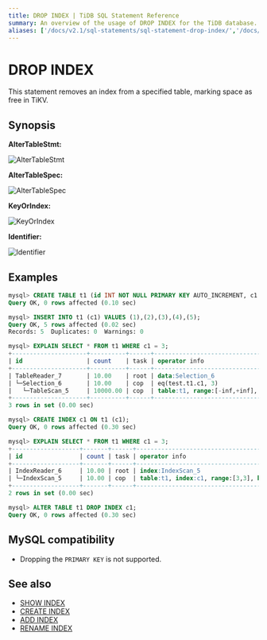 ```yaml
---
title: DROP INDEX | TiDB SQL Statement Reference
summary: An overview of the usage of DROP INDEX for the TiDB database.
aliases: ['/docs/v2.1/sql-statements/sql-statement-drop-index/','/docs/v2.1/reference/sql/statements/drop-index/']
---
```


# DROP INDEX

This statement removes an index from a specified table, marking space as free in TiKV.

## Synopsis

**AlterTableStmt:**

![AlterTableStmt](https://download.pingcap.com/images/docs/sqlgram/AlterTableStmt.png)

**AlterTableSpec:**

![AlterTableSpec](https://download.pingcap.com/images/docs/sqlgram/AlterTableSpec.png)

**KeyOrIndex:**

![KeyOrIndex](https://download.pingcap.com/images/docs/sqlgram/KeyOrIndex.png)

**Identifier:**

![Identifier](https://download.pingcap.com/images/docs/sqlgram/Identifier.png)

## Examples

```sql
mysql> CREATE TABLE t1 (id INT NOT NULL PRIMARY KEY AUTO_INCREMENT, c1 INT NOT NULL);
Query OK, 0 rows affected (0.10 sec)

mysql> INSERT INTO t1 (c1) VALUES (1),(2),(3),(4),(5);
Query OK, 5 rows affected (0.02 sec)
Records: 5  Duplicates: 0  Warnings: 0

mysql> EXPLAIN SELECT * FROM t1 WHERE c1 = 3;
+---------------------+----------+------+-------------------------------------------------------------+
| id                  | count    | task | operator info                                               |
+---------------------+----------+------+-------------------------------------------------------------+
| TableReader_7       | 10.00    | root | data:Selection_6                                            |
| └─Selection_6       | 10.00    | cop  | eq(test.t1.c1, 3)                                           |
|   └─TableScan_5     | 10000.00 | cop  | table:t1, range:[-inf,+inf], keep order:false, stats:pseudo |
+---------------------+----------+------+-------------------------------------------------------------+
3 rows in set (0.00 sec)

mysql> CREATE INDEX c1 ON t1 (c1);
Query OK, 0 rows affected (0.30 sec)

mysql> EXPLAIN SELECT * FROM t1 WHERE c1 = 3;
+-------------------+-------+------+-----------------------------------------------------------------+
| id                | count | task | operator info                                                   |
+-------------------+-------+------+-----------------------------------------------------------------+
| IndexReader_6     | 10.00 | root | index:IndexScan_5                                               |
| └─IndexScan_5     | 10.00 | cop  | table:t1, index:c1, range:[3,3], keep order:false, stats:pseudo |
+-------------------+-------+------+-----------------------------------------------------------------+
2 rows in set (0.00 sec)

mysql> ALTER TABLE t1 DROP INDEX c1;
Query OK, 0 rows affected (0.30 sec)
```

## MySQL compatibility

* Dropping the `PRIMARY KEY` is not supported.

## See also

* [SHOW INDEX](/sql-statements/sql-statement-show-index.md)
* [CREATE INDEX](/sql-statements/sql-statement-create-index.md)
* [ADD INDEX](/sql-statements/sql-statement-add-index.md)
* [RENAME INDEX](/sql-statements/sql-statement-rename-index.md)
